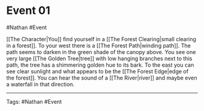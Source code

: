 # Event 01
#Nathan #Event

[[The Character|You]] find yourself in a [[The Forest Clearing|small clearing in a forest]]. To your west there is a [[The Forest Path|winding path]]. The path seems to darken in the green shade of the canopy above. You see one very large [[The Golden Tree|tree]] with low hanging branches next to this path, the tree has a shimmering golden hue to its bark. To the east you can see clear sunlight and what appears to be the [[The Forest Edge|edge of the forest]]. You can hear the sound of a [[The River|river]] and maybe even a waterfall in that direction.

---
Tags: #Nathan #Event 